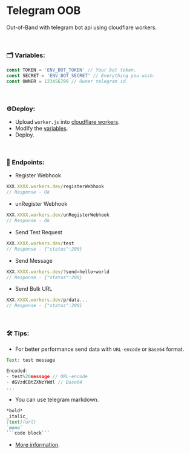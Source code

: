 # Telegram OOB
Out-of-Band with telegram bot api using cloudflare workers.

<br>

### 🗂 Variables:
```javascript
const TOKEN = 'ENV_BOT_TOKEN' // Your bot token.
const SECRET = 'ENV_BOT_SECRET' // Everything you wish.
const OWNER = 123456789 // Owner telegram id.
```

<br>

### ⚙️Deploy:
- Upload `worker.js` into [cloudflare workers](https://workers.cloudflare.com/).
- Modify the [variables](#Variables).
- Deploy.

<br>

### 🔗 Endpoints:
- Register Webhook
```javascript
XXX.XXXX.workers.dev/registerWebhook
// Response - Ok
```
- unRegister Webhook
```javascript
XXX.XXXX.workers.dev/unRegisterWebhook
// Response - Ok
```
- Send Test Request
```javascript
XXX.XXXX.workers.dev/test
// Response - {"status":200}
```
- Send Message
```javascript
XXX.XXXX.workers.dev/?send=hello+world
// Response - {"status":200}
```
- Send Bulk URL
```javascript
XXX.XXXX.workers.dev/p/data...
// Response - {"status":200}
```

<br>

### 🛠 Tips:
- For better performance send data with `URL-encode` or `Base64` format.
```javascript
Text: test message

Encoded:
- test%20message // URL-encode
- dGVzdCBtZXNzYWdl // Base64
...
```
- You can use telegram markdown.
```markdown
*bold*
_italic_
[text](url)
`mono`
```code block```
```
- [More information](https://www.google.com/search?&q=oob+blind+hunting).

